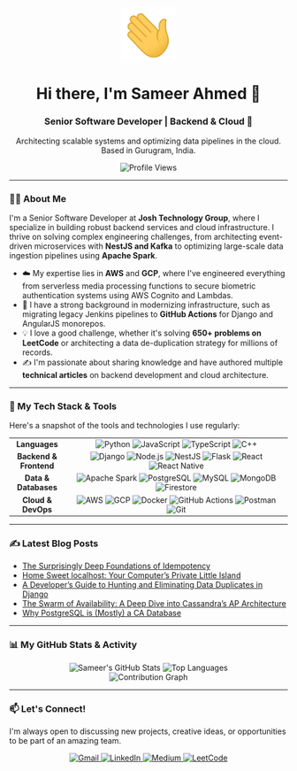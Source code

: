<div align="center">
  <img src="https://raw.githubusercontent.com/ABSphreak/ABSphreak/master/gifs/Hi.gif" width="100"/>
  <h1>Hi there, I'm Sameer Ahmed 👋</h1>
  <h3>Senior Software Developer | Backend & Cloud 🚀</h3>
  <p>Architecting scalable systems and optimizing data pipelines in the cloud. Based in Gurugram, India.</p>
</div>

<div align="center">
  <img src="https://komarev.com/ghpvc/?username=sameerahmed56&label=PROFILE+VIEWS&color=blueviolet&style=for-the-badge" alt="Profile Views"/>
</div>

---

### 👨‍💻 About Me

I'm a Senior Software Developer at **Josh Technology Group**, where I specialize in building robust backend services and cloud infrastructure. I thrive on solving complex engineering challenges, from architecting event-driven microservices with **NestJS and Kafka** to optimizing large-scale data ingestion pipelines using **Apache Spark**.

- ☁️ My expertise lies in **AWS** and **GCP**, where I've engineered everything from serverless media processing functions to secure biometric authentication systems using AWS Cognito and Lambdas.
- 🔄 I have a strong background in modernizing infrastructure, such as migrating legacy Jenkins pipelines to **GitHub Actions** for Django and AngularJS monorepos.
- 💡 I love a good challenge, whether it's solving **650+ problems on LeetCode** or architecting a data de-duplication strategy for millions of records.
- ✍️ I'm passionate about sharing knowledge and have authored multiple **technical articles** on backend development and cloud architecture.

---

### 🚀 My Tech Stack & Tools

Here's a snapshot of the tools and technologies I use regularly:

<table width="100%">
  <tr>
    <td align="center" width="20%">
      <strong>Languages</strong>
    </td>
    <td align="center">
      <img src="https://img.shields.io/badge/Python-3776AB?style=for-the-badge&logo=python&logoColor=white" alt="Python" />
      <img src="https://img.shields.io/badge/JavaScript-F7DF1E?style=for-the-badge&logo=javascript&logoColor=black" alt="JavaScript" />
      <img src="https://img.shields.io/badge/TypeScript-3178C6?style=for-the-badge&logo=typescript&logoColor=white" alt="TypeScript" />
      <img src="https://img.shields.io/badge/C%2B%2B-00599C?style=for-the-badge&logo=c%2B%2B&logoColor=white" alt="C++" />
    </td>
  </tr>
  <tr>
    <td align="center">
      <strong>Backend & Frontend</strong>
    </td>
    <td align="center">
      <img src="https://img.shields.io/badge/Django-092E20?style=for-the-badge&logo=django&logoColor=white" alt="Django" />
      <img src="https://img.shields.io/badge/Node.js-339933?style=for-the-badge&logo=nodedotjs&logoColor=white" alt="Node.js" />
      <img src="https://img.shields.io/badge/NestJS-E0234E?style=for-the-badge&logo=nestjs&logoColor=white" alt="NestJS" />
      <img src="https://img.shields.io/badge/Flask-000000?style=for-the-badge&logo=flask&logoColor=white" alt="Flask" />
      <img src="https://img.shields.io/badge/React-61DAFB?style=for-the-badge&logo=react&logoColor=black" alt="React" />
      <img src="https://img.shields.io/badge/React_Native-61DAFB?style=for-the-badge&logo=react&logoColor=black" alt="React Native" />
    </td>
  </tr>
    <tr>
    <td align="center">
      <strong>Data & Databases</strong>
    </td>
    <td align="center">
      <img src="https://img.shields.io/badge/Apache_Spark-E25A1C?style=for-the-badge&logo=apache-spark&logoColor=white" alt="Apache Spark" />
      <img src="https://img.shields.io/badge/PostgreSQL-4169E1?style=for-the-badge&logo=postgresql&logoColor=white" alt="PostgreSQL" />
      <img src="https://img.shields.io/badge/MySQL-4479A1?style=for-the-badge&logo=mysql&logoColor=white" alt="MySQL" />
      <img src="https://img.shields.io/badge/MongoDB-47A248?style=for-the-badge&logo=mongodb&logoColor=white" alt="MongoDB" />
      <img src="https://img.shields.io/badge/Firestore-FFCA28?style=for-the-badge&logo=firebase&logoColor=black" alt="Firestore" />
    </td>
  </tr>
  <tr>
    <td align="center">
      <strong>Cloud & DevOps</strong>
    </td>
    <td align="center">
      <img src="https://img.shields.io/badge/Amazon_AWS-232F3E?style=for-the-badge&logo=amazon-aws&logoColor=white" alt="AWS" />
      <img src="https://img.shields.io/badge/Google_Cloud-4285F4?style=for-the-badge&logo=google-cloud&logoColor=white" alt="GCP" />
      <img src="https://img.shields.io/badge/Docker-2496ED?style=for-the-badge&logo=docker&logoColor=white" alt="Docker" />
      <img src="https://img.shields.io/badge/GitHub_Actions-2088FF?style=for-the-badge&logo=github-actions&logoColor=white" alt="GitHub Actions" />
      <img src="https://img.shields.io/badge/Postman-FF6C37?style=for-the-badge&logo=postman&logoColor=white" alt="Postman" />
      <img src="https://img.shields.io/badge/Git-F05032?style=for-the-badge&logo=git&logoColor=white" alt="Git" />
    </td>
  </tr>
</table>

---

### ✍️ Latest Blog Posts
<!-- BLOG-POST-LIST:START -->
- [The Surprisingly Deep Foundations of Idempotency](https://sameerahmed56.medium.com/the-surprisingly-deep-foundations-of-idempotency-793765bd9c64?source=rss-e4526effdd7c------2)
- [Home Sweet localhost: Your Computer’s Private Little Island](https://sameerahmed56.medium.com/home-sweet-localhost-your-computers-private-little-island-ec208531555f?source=rss-e4526effdd7c------2)
- [A Developer’s Guide to Hunting and Eliminating Data Duplicates in Django](https://sameerahmed56.medium.com/a-developers-guide-to-hunting-and-eliminating-data-duplicates-in-django-23b7e59059ee?source=rss-e4526effdd7c------2)
- [The Swarm of Availability: A Deep Dive into Cassandra’s AP Architecture](https://sameerahmed56.medium.com/the-swarm-of-availability-a-deep-dive-into-cassandras-ap-architecture-c67d46720736?source=rss-e4526effdd7c------2)
- [Why PostgreSQL is &lpar;Mostly&rpar; a CA Database](https://sameerahmed56.medium.com/why-postgresql-is-mostly-a-ca-database-57fcc9dd3b88?source=rss-e4526effdd7c------2)
<!-- BLOG-POST-LIST:END -->

---

### 📊 My GitHub Stats & Activity

<div align="center">
  <img src="https://github-readme-stats.vercel.app/api?username=sameerahmed56&show_icons=true&theme=tokyonight&rank_icon=github&hide_border=true&include_all_commits=true" alt="Sameer's GitHub Stats" />
  <img src="https://github-readme-stats.vercel.app/api/top-langs/?username=sameerahmed56&layout=compact&theme=tokyonight&hide_border=true" alt="Top Languages" />
  <br/>
  <img src="https://github-readme-activity-graph.vercel.app/graph?username=sameerahmed56&theme=tokyonight&hide_border=true" alt="Contribution Graph" />
</div>

---

### 📫 Let's Connect!

I'm always open to discussing new projects, creative ideas, or opportunities to be part of an amazing team.

<div align="center">
  <a href="mailto:samahmed78656@gmail.com">
    <img src="https://img.shields.io/badge/Gmail-D14836?style=for-the-badge&logo=gmail&logoColor=white" alt="Gmail"/>
  </a>
  <a href="https://www.linkedin.com/in/sameer-ahmed56/">
    <img src="https://img.shields.io/badge/LinkedIn-0A66C2?style=for-the-badge&logo=linkedin&logoColor=white" alt="LinkedIn"/>
  </a>
  <a href="https://medium.com/@sameerahmed56">
    <img src="https://img.shields.io/badge/Medium-12100E?style=for-the-badge&logo=medium&logoColor=white" alt="Medium"/>
  </a>
  <a href="https://leetcode.com/sameerahmed56/">
    <img src="https://img.shields.io/badge/LeetCode-FFA116?style=for-the-badge&logo=leetcode&logoColor=black" alt="LeetCode"/>
  </a>
</div>